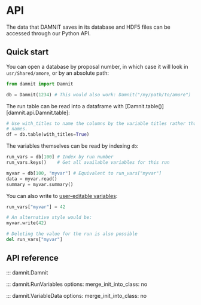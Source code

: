 # API

The data that DAMNIT saves in its database and HDF5 files can be accessed
through our Python API.

## Quick start

You can open a database by proposal number, in which case it will look in
`usr/Shared/amore`, or by an absolute path:
```python
from damnit import Damnit

db = Damnit(1234) # This would also work: Damnit("/my/path/to/amore")
```

The run table can be read into a dataframe
with [Damnit.table()][damnit.api.Damnit.table]:
```python
# Use with_titles to name the columns by the variable titles rather than their
# names.
df = db.table(with_titles=True)
```

The variables themselves can be read by indexing `db`:
```python
run_vars = db[100] # Index by run number
run_vars.keys()    # Get all available variables for this run

myvar = db[100, "myvar"] # Equivalent to run_vars["myvar"]
data = myvar.read()
summary = myvar.summary()
```

You can also write to [user-editable
variables](gui.md#adding-user-editable-variables):
```python
run_vars["myvar"] = 42

# An alternative style would be:
myvar.write(42)

# Deleting the value for the run is also possible
del run_vars["myvar"]
```

## API reference

::: damnit.Damnit

::: damnit.RunVariables
    options:
      merge_init_into_class: no

::: damnit.VariableData
    options:
      merge_init_into_class: no
